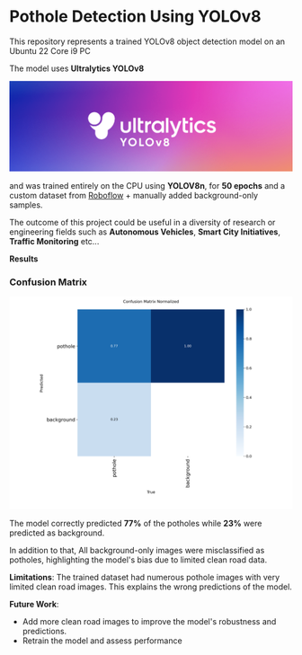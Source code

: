 # Pothole Detection Using YOLOv8


This repository represents a trained YOLOv8 object detection model on an Ubuntu 22 Core i9 PC

The model uses **Ultralytics YOLOv8**

![Ultralytics](ultralytics_yolo.png)




and was trained entirely on the CPU using **YOLOV8n**, for **50 epochs** and a custom dataset from [Roboflow](https://public.roboflow.com/object-detection/pothole) + manually added background-only samples.   

The outcome of this project could be useful in a diversity of research or engineering fields such as **Autonomous Vehicles**, **Smart City Initiatives**, **Traffic Monitoring** etc...





**Results**


### Confusion Matrix

![Confusion Matrix](runs/detect/train2/confusion_matrix_normalized.png)




The model correctly predicted **77%** of the potholes while **23%** were predicted as background. 

In addition to that, All background-only images were misclassified as potholes, highlighting the model's bias due to limited clean road data.




**Limitations**:
  The trained dataset had numerous pothole images with very limited clean road images. This explains the wrong predictions of the model.


**Future Work**:
  - Add more clean road images to improve the model's robustness and predictions.
  - Retrain the model and assess performance


    


  
  
